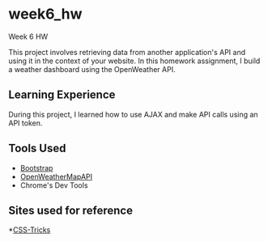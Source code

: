 # week6_hw
Week 6 HW

This project involves retrieving data from another application's API and using it in the context of your website. In this homework assignment, I build a weather dashboard using the OpenWeather API.

## Learning Experience
During this project, I learned how to use AJAX and make API calls using an API token.

## Tools Used
* [Bootstrap](https://getbootstrap.com)
* [OpenWeatherMapAPI](https://openweathermap.org/api)
* Chrome's Dev Tools

## Sites used for reference
*[CSS-Tricks](https://css-tricks.com/)
